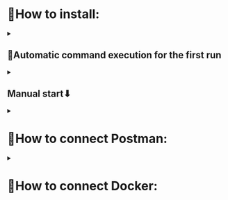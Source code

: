 <h1>📍How to install: </h1>

<details><summary><h2>🧾Automatic command execution for the first run</h2></summary><br>
<ul>
  <li>🔧for Windows:     <b>first_start.bat</b></li>
  <li>⚙for Linux/MacOS: <b>first_start.sh</b></li>
</ul>
</details>
<details><summary><h2>Manual start⬇</h2></summary><br/>
<h4>1 - Connect venv:</h4> 
<pre>python -m venv venv</pre>
<h4>2 - Activate it:</h4> 
<pre>.\venv\Scripts\activate</pre>
<h4>3 - Install libraries:</h4>
<pre>pip install -r requirements.txt</pre>
<h4>4 - In root folder create file ".evn"</h4>
<pre>echo SECRET_KEY=YOUR_SECRET_KEY > .env</pre>
<h4>5 - Run server:</h4>
<pre>uvicorn main:app --reload</pre> 
</details>

<details><summary><h1>📮How to connect Postman: </h1></summary><br/>
<h4>1 - Import Postman_Client folder into Postman</h4> 
<h4>2 - The environment settings are called FastAPI User Data</h4>
<h4>3 - The FastAPI collection contains requests</h4>
</details>

<details><summary><h1>🐳How to connect Docker:</h1></summary><br/>
<h4>1 - Creat image:</h4>
<pre>docker build --tag fastapi .</pre>
<h4>2 - Look images:</h4>
<pre>docker images</pre>
<h4>3 - Run Container localhost - 127.0.0.1:8000</h4>
<pre>docker run -d --name mycontainer -p 8000:8000 fastapi</pre>
</details>
